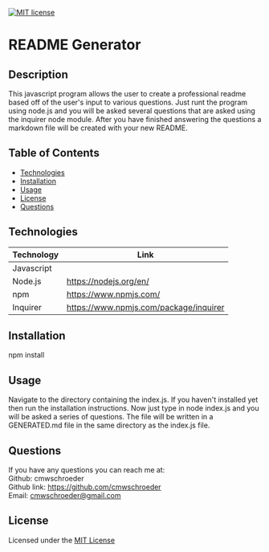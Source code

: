 [![MIT license](https://img.shields.io/badge/License-MIT-blue.svg)](./LICENSE)
# README Generator

## Description

This javascript program allows the user to create a professional readme based off of the user's input to various questions. Just runt the program using node.js and you will be asked several questions that are asked using the inquirer node module. After you have finished answering the questions a markdown file will be created with your new README.

## Table of Contents

* [Technologies](#technologies)
* [Installation](#installation)
* [Usage](#usage)
* [License](#license)
* [Questions](#questions)

## Technologies

| Technology | Link |
| -------- | ------|
| Javascript |    |
| Node.js | https://nodejs.org/en/ |
| npm | https://www.npmjs.com/ |
| Inquirer | https://www.npmjs.com/package/inquirer |  

## Installation

npm install

## Usage

Navigate to the directory containing the index.js. If you haven't installed yet then run the installation instructions. Now just type in node index.js and you will be asked a series of questions. The file will be written in a GENERATED.md file in the same directory as the index.js file.

## Questions
If you have any questions you can reach me at:  
Github: cmwschroeder  
Github link: https://github.com/cmwschroeder  
Email: cmwschroeder@gmail.com

## License

Licensed under the [MIT License](LICENSE)